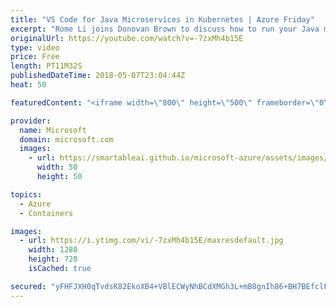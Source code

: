 ```yaml
---
title: "VS Code for Java Microservices in Kubernetes | Azure Friday"
excerpt: "Rome Li joins Donovan Brown to discuss how to run your Java microservices in Kubernetes with the help of Visual Studio Code. Java Extension Pack lets you work with Java code and projects. Spring Boot Extension Pack makes it very efficient to work with Spring Boot applications. And Kubernetes Extension"
originalUrl: https://youtube.com/watch?v=-7zxMh4b15E
type: video
price: Free
length: PT11M32S
publishedDateTime: 2018-05-07T23:04:44Z
heat: 50

featuredContent: "<iframe width=\"800\" height=\"500\" frameborder=\"0\" src=\"https://www.youtube.com/embed/-7zxMh4b15E\" allow=\"accelerometer; autoplay; encrypted-media; gyroscope; picture-in-picture\" allowfullscreen></iframe>"

provider:
  name: Microsoft
  domain: microsoft.com
  images:
    - url: https://smartableai.github.io/microsoft-azure/assets/images/organizations/microsoft.com-50x50.jpg
      width: 50
      height: 50

topics:
  - Azure
  - Containers

images:
  - url: https://i.ytimg.com/vi/-7zxMh4b15E/maxresdefault.jpg
    width: 1280
    height: 720
    isCached: true

secured: "yFHFJXH0qTvdsK82EkoXB4+VBlECWyNhBCdXMGh3L+mB8gnIh86+BH7BEfclF9z7ZyEK2hwwDZJOEM99YDul8qAi61/wyHWaVM8c80tLvX+M+bvNJtyptS7Reok7mt29qy4neIO/AhRoNCVIOr6ULwBb4kiTI8xpwKxyJwH619b/AKq2GFPNQ4bRK2NDuntP/rLJUveNxi9xLYtsFmOrVd7+5MDV/iplVA7jYXmzCdaFxvrW8K4fncZ/GaoRqTIpSv6qvr87sJFP33+6D2OtRhsinLkuhZZTanzncRm/7XjVAMxrbccie0bI5KOJp1Mf7GzOXOdaZynYU2Mn0J/6txm/rfkT/owhViViCGhR/e1yMTlLBBX91g2IgUHDz8udgedDYwdYAleibeQ7TcK/0qSbVEcjJ2Su7Q+/WZzCWNw=;oco8G3x/NVuIQ4o/FjTd1A=="
---
```


